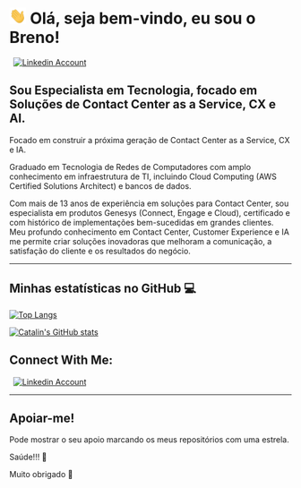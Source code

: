 
# <img src="https://raw.githubusercontent.com/ABSphreak/ABSphreak/master/gifs/Hi.gif" width="30px"> Olá, seja bem-vindo, eu sou o Breno!
&ensp;<a href="https://www.linkedin.com/in/akshay-pachaar/"><img src="https://cdn.worldvectorlogo.com/logos/linkedin-icon-2.svg" title="Linkedin" alt="Linkedin Account" width="30"/></a>

## Sou Especialista em Tecnologia, focado em Soluções de Contact Center as a Service, CX e AI.

Focado em construir a próxima geração de Contact Center as a Service, CX e IA.

Graduado em Tecnologia de Redes de Computadores com amplo conhecimento em infraestrutura de TI, incluindo Cloud Computing (AWS Certified Solutions Architect) e bancos de dados.

Com mais de 13 anos de experiência em soluções para Contact Center, sou especialista em produtos Genesys (Connect, Engage e Cloud), certificado e com histórico de implementações bem-sucedidas em grandes clientes.
Meu profundo conhecimento em Contact Center, Customer Experience e IA me permite criar soluções inovadoras que melhoram a comunicação, a satisfação do cliente e os resultados do negócio.

---

## Minhas estatísticas no GitHub 💻

[![Top Langs](https://github-readme-stats.vercel.app/api/top-langs/?username=brenocfm&hide=java,html,css&theme=dracula)](https://github.com/anuraghazra/github-readme-stats)

[![Catalin's GitHub stats](https://github-readme-stats.vercel.app/api?username=brenocfm&theme=dracula)](https://github.com/anuraghazra/github-readme-stats)


## Connect With Me:
&ensp;<a href="https://www.linkedin.com/in/akshay-pachaar/"><img src="https://cdn.worldvectorlogo.com/logos/linkedin-icon-2.svg" title="Linkedin" alt="Linkedin Account" width="30"/></a>

---
## Apoiar-me!
Pode mostrar o seu apoio marcando os meus repositórios com uma estrela.

Saúde!!! 🍻 

Muito obrigado 🙏
